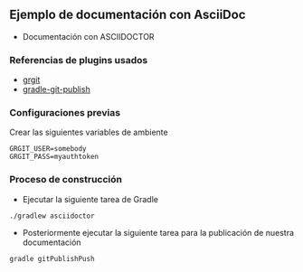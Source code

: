 ## Ejemplo de documentación con AsciiDoc

- Documentación con ASCIIDOCTOR

### Referencias de plugins usados
- [grgit](https://github.com/ajoberstar/grgit)
- [gradle-git-publish](https://github.com/ajoberstar/gradle-git-publish)

### Configuraciones previas

Crear las siguientes variables de ambiente
```
GRGIT_USER=somebody
GRGIT_PASS=myauthtoken
```

### Proceso de construcción

- Ejecutar la siguiente tarea de Gradle

```
./gradlew asciidoctor
```

- Posteriormente ejecutar la siguiente tarea para la publicación de nuestra documentación
```
gradle gitPublishPush
```
